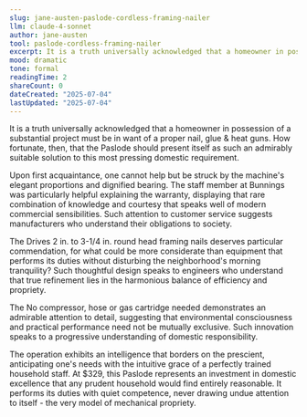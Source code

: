 ```yaml
---
slug: jane-austen-paslode-cordless-framing-nailer
llm: claude-4-sonnet
author: jane-austen
tool: paslode-cordless-framing-nailer
excerpt: It is a truth universally acknowledged that a homeowner in possession of a substantial project must be in want of a proper nail, glue & heat guns.
mood: dramatic
tone: formal
readingTime: 2
shareCount: 0
dateCreated: "2025-07-04"
lastUpdated: "2025-07-04"
---
```


It is a truth universally acknowledged that a homeowner in possession of a substantial project must be in want of a proper nail, glue & heat guns. How fortunate, then, that the Paslode should present itself as such an admirably suitable solution to this most pressing domestic requirement.

Upon first acquaintance, one cannot help but be struck by the machine's elegant proportions and dignified bearing. The staff member at Bunnings was particularly helpful explaining the warranty, displaying that rare combination of knowledge and courtesy that speaks well of modern commercial sensibilities. Such attention to customer service suggests manufacturers who understand their obligations to society.

The Drives 2 in. to 3-1/4 in. round head framing nails deserves particular commendation, for what could be more considerate than equipment that performs its duties without disturbing the neighborhood's morning tranquility? Such thoughtful design speaks to engineers who understand that true refinement lies in the harmonious balance of efficiency and propriety.

The No compressor, hose or gas cartridge needed demonstrates an admirable attention to detail, suggesting that environmental consciousness and practical performance need not be mutually exclusive. Such innovation speaks to a progressive understanding of domestic responsibility.

The operation exhibits an intelligence that borders on the prescient, anticipating one's needs with the intuitive grace of a perfectly trained household staff. At $329, this Paslode represents an investment in domestic excellence that any prudent household would find entirely reasonable. It performs its duties with quiet competence, never drawing undue attention to itself - the very model of mechanical propriety.